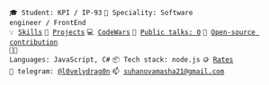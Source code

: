 <code>🎓 Student: KPI / IP-93</code>
<code>👷 Speciality: Software engineer / FrontEnd</code><br>
<code>💡 [Skills](SKILLS.md)</code>
<code>🧻 [Projects](PROJECTS.md)</code>
<code>💻 [CodeWars](https://www.codewars.com/users/LovelyDrug)</code>
<code>📢 [Public talks: 0](TALKS.md)</code>
<code>👀 [Open-source contribution](CONTRIBUTION.md)</code><br>
<code>🧑‍💻 Languages: JavaScript, C#</code>
<code>📦 Tech stack: node.js</code>
<code>🪙 [Rates](RATES.md)</code><br>
<code>💬 telegram: [@l0velydrag0n](https://t.me/l0velydrag0n)</code>
<code>📫 [suhanovamasha21@gmail.com](mailto:suhanovamasha21@gmail.com)</code>
